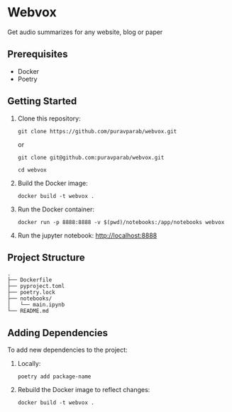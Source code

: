 # Webvox

Get audio summarizes for any website, blog or paper

## Prerequisites

- Docker
- Poetry

## Getting Started

1. Clone this repository:
	```
	git clone https://github.com/puravparab/webvox.git
	```
	or
	```
	git clone git@github.com:puravparab/webvox.git
	```
	```
	cd webvox
	```

2. Build the Docker image:
   ```
   docker build -t webvox .
   ```

3. Run the Docker container:
   ```
   docker run -p 8888:8888 -v $(pwd)/notebooks:/app/notebooks webvox
   ```

4. Run the jupyter notebook: [http://localhost:8888](http://localhost:8888)


## Project Structure

```
.
├── Dockerfile
├── pyproject.toml
├── poetry.lock
├── notebooks/
│   └── main.ipynb
└── README.md
```

## Adding Dependencies

To add new dependencies to the project:

1. Locally:
   ```
   poetry add package-name
   ```

2. Rebuild the Docker image to reflect changes:
   ```
   docker build -t webvox .
   ```
